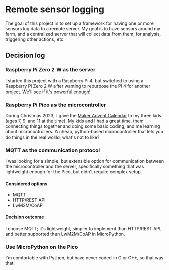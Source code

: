 # Remote sensor logging
The goal of this project is to set up a framework for having one or more sensors log data to a remote server. My goal is to have sensors around my farm, and a centralized server that will collect data from them, for analysis, triggering other actions, etc.

## Decision log
### Raspberry Pi Zero 2 W as the server
I started this project with a Raspberry Pi 4, but switched to using a Raspberry Pi Zero 2 W after wanting to repurpose the Pi 4 for another project. We'll see if it's powerful enough!

### Raspberry Pi Pico as the microcontroller
During Christmas 2023, I gave the [Maker Advent Calendar](https://thepihut.com/products/maker-advent-calendar-includes-raspberry-pi-pico-h?srsltid=AfmBOoppkc3dBWIXFhAGYaUmgQvObJisdkjafNRuqTpctx4AZcWn5yEP) to my three kids (ages 7, 9, and 11 at the time). My kids and I had a great time, them connecting things together and doing some basic coding, and me learning about microcontrollers. A cheap, python-based microcontroller that lets you do things in the real world; what's not to like?

### MQTT as the communication protocol
I was looking for a simple, but extensible option for communication between the microcontroller and the server, specifically something that was lightweight enough for the Pico, but didn't require complex setup.

#### Considered options
- MQTT
- HTTP/REST API
- LwM2M/CoAP

#### Decision outcome
I choose MQTT; it's lightweight, simpler to implement than HTTP/REST API, and better supported than LwM2M/CoAP in MicroPython.

### Use MicroPython on the Pico
I'm comfortable with Python, but have never coded in C or C++, so that was that!
